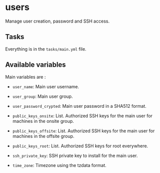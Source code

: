 # users

Manage user creation, password and SSH access.

## Tasks

Everything is in the `tasks/main.yml` file.

## Available variables

Main variables are :

* `user_name`:             Main user username.

* `user_group`:            Main user group.

* `user_password_crypted`: Main user password in a SHA512 format.

* `public_keys_onsite`:    List. Authorized SSH keys for the main user for
                           machines in the onsite group.

* `public_keys_offsite`:   List. Authorized SSH keys for the main user for
                           machines in the offsite group.

* `public_keys_root`:      List. Authorized SSH keys for root everywhere.

* `ssh_private_key`:       SSH private key to install for the main user.

* `time_zone`:             Timezone using the tzdata format.
